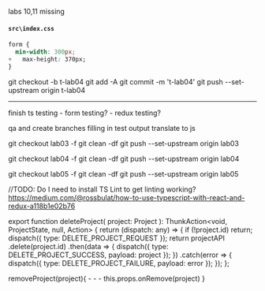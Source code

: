labs 10,11 missing

#### `src\index.css`

```css
form {
  min-width: 300px;
+   max-height: 370px;
}
```

<!-- TODO:
Cleanup Item CRUD examples in Component Arch chapter, by steps or just finished. Is it really an activity
-->

git checkout -b t-lab04
git add -A
git commit -m 't-lab04'
git push --set-upstream origin t-lab04

---

finish ts testing - form testing? - redux testing?

qa and create branches filling in test output
translate to js

git checkout lab03 -f
git clean -df
git push --set-upstream origin lab03

git checkout lab04 -f
git clean -df
git push --set-upstream origin lab04

git checkout lab05 -f
git clean -df
git push --set-upstream origin lab05

//TODO: Do I need to install TS Lint to get linting working?
https://medium.com/@rossbulat/how-to-use-typescript-with-react-and-redux-a118b1e02b76

export function deleteProject(
project: Project
): ThunkAction<void, ProjectState, null, Action<string>> {
return (dispatch: any) => {
if (!project.id) return;
dispatch({ type: DELETE_PROJECT_REQUEST });
return projectAPI
.delete(project.id)
.then(data => {
dispatch({ type: DELETE_PROJECT_SUCCESS, payload: project });
})
.catch(error => {
dispatch({ type: DELETE_PROJECT_FAILURE, payload: error });
});
};

removeProject(project){ - - -
this.props.onRemove(project)
}

